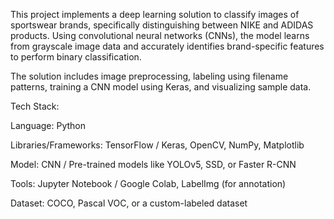This project implements a deep learning solution to classify images of sportswear brands, specifically distinguishing between NIKE and ADIDAS products. Using convolutional neural networks (CNNs), the model learns from grayscale image data and accurately identifies brand-specific features to perform binary classification.

The solution includes image preprocessing, labeling using filename patterns, training a CNN model using Keras, and visualizing sample data.


Tech Stack:

Language: Python

Libraries/Frameworks: TensorFlow / Keras, OpenCV, NumPy, Matplotlib

Model: CNN / Pre-trained models like YOLOv5, SSD, or Faster R-CNN

Tools: Jupyter Notebook / Google Colab, LabelImg (for annotation)

Dataset: COCO, Pascal VOC, or a custom-labeled dataset


